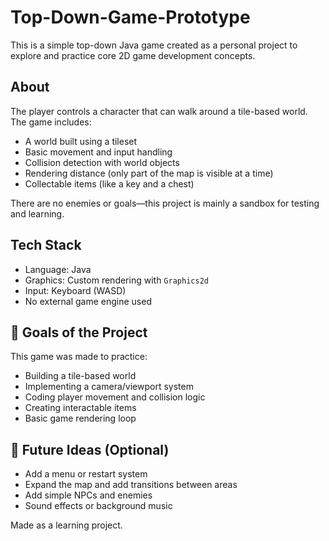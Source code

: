 # Top-Down-Game-Prototype
This is a simple top-down Java game created as a personal project to explore and practice core 2D game development concepts.
## About

The player controls a character that can walk around a tile-based world. The game includes:

- A world built using a tileset
- Basic movement and input handling
- Collision detection with world objects
- Rendering distance (only part of the map is visible at a time)
- Collectable items (like a key and a chest)

There are no enemies or goals—this project is mainly a sandbox for testing and learning.

## Tech Stack

- Language: Java
- Graphics: Custom rendering with `Graphics2d`
- Input: Keyboard (WASD)
- No external game engine used

## 🎯 Goals of the Project

This game was made to practice:

- Building a tile-based world
- Implementing a camera/viewport system
- Coding player movement and collision logic
- Creating interactable items
- Basic game rendering loop

## 🔄 Future Ideas (Optional)

- Add a menu or restart system
- Expand the map and add transitions between areas
- Add simple NPCs and enemies
- Sound effects or background music

Made as a learning project.
